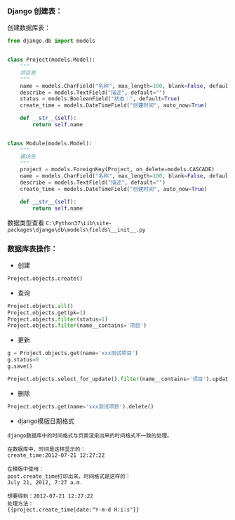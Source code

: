 
### Django 创建表：

创建数据库表：
```python
from django.db import models


class Project(models.Model):
    """
    项目表
    """
    name = models.CharField("名称", max_length=100, blank=False, default="")
    describe = models.TextField("描述", default="")
    status = models.BooleanField("状态：", default=True)
    create_time = models.DateTimeField("创建时间", auto_now=True)

    def __str__(self):
        return self.name


class Module(models.Model):
    """
    模块表
    """
    project = models.ForeignKey(Project, on_delete=models.CASCADE)
    name = models.CharField("名称", max_length=100, blank=False, default="")
    describe = models.TextField("描述", default="")
    create_time = models.DateTimeField("创建时间", auto_now=True)

    def __str__(self):
        return self.name
```

数据类型查看 ```C:\Python37\Lib\site-packages\django\db\models\fields\__init__.py```


### 数据库表操作：

* 创建
```python
Project.objects.create()
```

* 查询
```python
Project.objects.all()
Project.objects.get(pk=1)
Project.objects.filter(status=1)
Project.objects.filter(name__contains='项目')
```

* 更新
```python
g = Project.objects.get(name='xxx测试项目')
g.status=0
g.save()

Project.objects.select_for_update().filter(name__contains='项目').update(describe='')
```

* 删除
```python
Project.objects.get(name='xxx测试项目').delete()
```

* django模版日期格式
```
django数据库中的时间格式与页面渲染出来的时间格式不一致的处理。

在数据库中，时间是这样显示的：
create_time:2012-07-21 12:27:22 

在模版中使用：
post.create_time打印出来，时间格式是这样的：
July 21, 2012, 7:27 a.m.

想要得到：2012-07-21 12:27:22 
处理方法：
{{project.create_time|date:"Y-m-d H:i:s"}}
```

